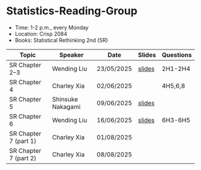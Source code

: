 # Statistics-Reading-Group

- Time: 1-2 p.m., every Monday
- Location: Crisp 2084
- Books: Statistical Rethinking 2nd (SR)

| Topic          | Speaker           | Date       | Slides             | Questions |
| -------------- | ----------------- | ---------- | ------------------ | --------- |
| SR Chapter 2–3 | Wending Liu       | 23/05/2025 | [slides](./ch2-3/) | 2H1-2H4   |
| SR Chapter 4   | Charley Xia       | 02/06/2025 |                    | 4H5,6,8   |
| SR Chapter 5   | Shinsuke Nakagami | 09/06/2025 | [slides](./ch5/)   |           |
| SR Chapter 6   | Wending Liu       | 16/06/2025 |   [slides](./ch6/)                 | 6H3-6H5   |
| SR Chapter 7  (part 1) | Charley Xia       | 01/08/2025 |                    |   |
| SR Chapter 7  (part 2) | Charley Xia       | 08/08/2025 |                    |   |


